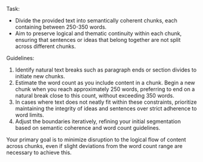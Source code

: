 Task: 
- Divide the provided text into semantically coherent chunks, each containing between 250-350 words.
- Aim to preserve logical and thematic continuity within each chunk, ensuring that sentences or ideas that belong together are not split across different chunks.

Guidelines:
1. Identify natural text breaks such as paragraph ends or section divides to initiate new chunks.
2. Estimate the word count as you include content in a chunk. Begin a new chunk when you reach approximately 250 words, preferring to end on a natural break close to this count, without exceeding 350 words.
3. In cases where text does not neatly fit within these constraints, prioritize maintaining the integrity of ideas and sentences over strict adherence to word limits.
4. Adjust the boundaries iteratively, refining your initial segmentation based on semantic coherence and word count guidelines.

Your primary goal is to minimize disruption to the logical flow of content across chunks, even if slight deviations from the word count range are necessary to achieve this.

